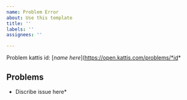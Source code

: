 ```yaml
---
name: Problem Error
about: Use this template
title: ''
labels: ''
assignees: ''

---
```


Problem kattis id: [*name here*](https://open.kattis.com/problems/*id*

## Problems
* Discribe issue here*
